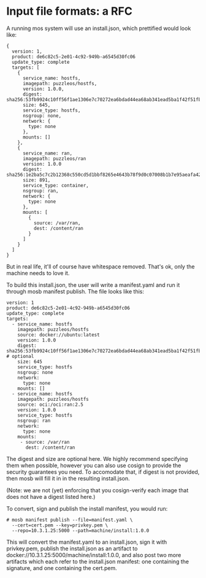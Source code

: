 # Input file formats: a RFC

A running mos system will use an install.json, which prettified would look
like:

```
{
  version: 1,
  product: de6c82c5-2e01-4c92-949b-a6545d30fc06
  update_type: complete
  targets: [
    {
      service_name: hostfs,
      imagepath: puzzleos/hostfs,
      version: 1.0.0,
      digest: sha256:53fb9924c10ff56f1ae1306e7c70272ea6bdad44ea68ab341ead5ba1f42f51fb,
      size: 645,
      service_type: hostfs,
      nsgroup: none,
      network: {
        type: none
      },
      mounts: []
    },
    {
      service_name: ran,
      imagepath: puzzleos/ran
      version: 1.0.0
      digest: sha256:1e2ba5c7c2b12368c550cd5d1bbf8265e4643b78f9d0c07008b1b7e95aeafa42,
      size: 891,
      service_type: container,
      nsgroup: ran,
      network: {
        type: none
      },
      mounts: [
        {
          source: /var/ran,
          dest: /content/ran
        }
      ]
    }
  ]
}
```

But in real life, it'll of course have whitespace removed.  That's
ok, only the machine needs to love it.

To build this install.json, the user will write a manifest.yaml
and run it through mosb manifest publish.  The file looks like
this:

```
version: 1
product: de6c82c5-2e01-4c92-949b-a6545d30fc06
update_type: complete
targets:
  - service_name: hostfs
    imagepath: puzzleos/hostfs
    source: docker://ubuntu:latest
    version: 1.0.0
    digest: sha256:53fb9924c10ff56f1ae1306e7c70272ea6bdad44ea68ab341ead5ba1f42f51fb  # optional
    size: 645
    service_type: hostfs
    nsgroup: none
    network:
      type: none
    mounts: []
  - service_name: hostfs
    imagepath: puzzleos/hostfs
    source: oci:/oci:ran:2.5
    version: 1.0.0
    service_type: hostfs
    nsgroup: ran
    network:
      type: none
    mounts:
     - source: /var/ran
       dest: /content/ran
```

The digest and size are optional here.  We highly recommend specifying
them when possible, however you can also use cosign to provide the
security guarantees you need.  To accomodate that, if digest
is not provided, then mosb will fill it in in the resulting install.json.

(Note: we are not (yet) enforcing that you cosign-verify each image
that does not have a digest listed here.)

To convert, sign and publish the install manifest, you would run:

```
# mosb manifest publish --file=manifest.yaml \
  --cert=cert.pem --key=privkey.pem \
  --repo=10.3.1.25:5000 --path=machine/install:1.0.0
```

This will convert the manifest.yaml to an install.json, sign it
with privkey.pem, publish the install.json as an artifact to
docker://10.3.1.25:5000/machine/install:1.0.0, and also post
two more artifacts which each refer to the install.json manifest:
one containing the signature, and one containing the cert.pem.
